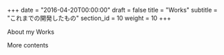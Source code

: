+++
date = "2016-04-20T00:00:00"
draft = false
title = "Works"
subtitle = "これまでの開発したもの"
section_id = 10
weight = 10
+++

About my Works

<!--more-->

More contents
